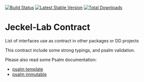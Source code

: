 [![Build Status](https://travis-ci.org/Jeckel-Lab/contract.svg?branch=master)](https://travis-ci.org/Jeckel-Lab/contract)
[![Latest Stable Version](https://poser.pugx.org/jeckel-lab/contract/v/stable)](https://packagist.org/packages/jeckel-lab/contract) [![Total Downloads](https://poser.pugx.org/jeckel-lab/contract/downloads)](https://packagist.org/packages/jeckel-lab/contract)
# Jeckel-Lab Contract

List of interfaces use as contract in other packages or DD projects

This contract include some strong typings, and psalm validation.

Please also read some Psalm documentation:
 - [psalm template](https://psalm.dev/docs/annotating_code/templated_annotations/)
 - [psalm immutable](https://psalm.dev/articles/immutability-and-beyond)
